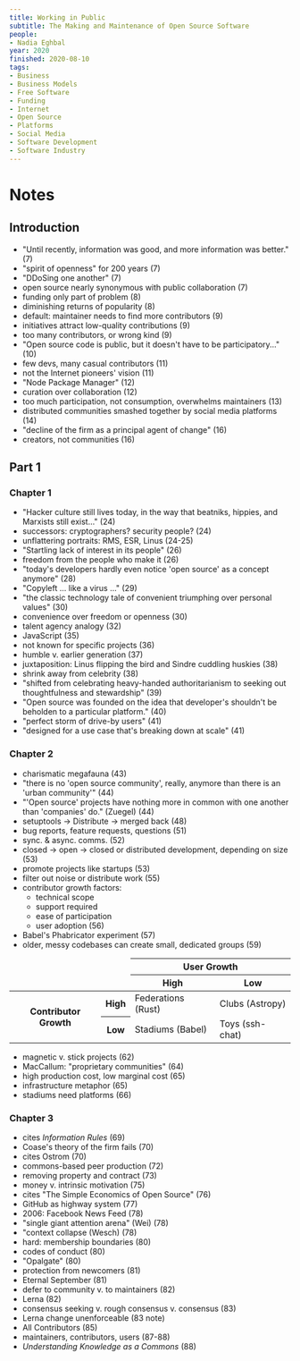 ```yaml
---
title: Working in Public
subtitle: The Making and Maintenance of Open Source Software
people:
- Nadia Eghbal
year: 2020
finished: 2020-08-10
tags:
- Business
- Business Models
- Free Software
- Funding
- Internet
- Open Source
- Platforms
- Social Media
- Software Development
- Software Industry
---
```


# Notes

## Introduction
- "Until recently, information was good, and more information was better." (7)
- "spirit of openness" for 200 years (7)
- "DDoSing one another" (7)
- open source nearly synonymous with public collaboration (7)
- funding only part of problem (8)
- diminishing returns of popularity (8)
- default: maintainer needs to find more contributors (9)
- initiatives attract low-quality contributions (9)
- too many contributors, or wrong kind (9)
- "Open source code is public, but it doesn't have to be participatory..." (10)
- few devs, many casual contributors (11)
- not the Internet pioneers' vision (11)
- "Node Package Manager" (12)
- curation over collaboration (12)
- too much participation, not consumption, overwhelms maintainers (13)
- distributed communities smashed together by social media platforms (14)
- "decline of the firm as a principal agent of change" (16)
- creators, not communities (16)

## Part 1

### Chapter 1
- "Hacker culture still lives today, in the way that beatniks, hippies, and Marxists still exist..." (24)
- successors: cryptographers? security people? (24)
- unflattering portraits: RMS, ESR, Linus (24-25)
- "Startling lack of interest in its people" (26)
- freedom from the people who make it (26)
- "today's developers hardly even notice 'open source' as a concept anymore" (28)
- "Copyleft ... like a virus ..." (29)
- "the classic technology tale of convenient triumphing over personal values" (30)
- convenience over freedom or openness (30)
- talent agency analogy (32)
- JavaScript (35)
- not known for specific projects (36)
- humble v. earlier generation (37)
- juxtaposition: Linus flipping the bird and Sindre cuddling huskies (38)
- shrink away from celebrity (38)
- "shifted from celebrating heavy-handed authoritarianism to seeking out thoughtfulness and stewardship" (39)
- "Open source was founded on the idea that developer's shouldn't be beholden to a particular platform." (40)
- "perfect storm of drive-by users" (41)
- "designed for a use case that's breaking down at scale" (41)

### Chapter 2
- charismatic megafauna (43)
- "there is no 'open source community', really, anymore than there is an 'urban community'" (44)
- "'Open source' projects have nothing more in common with one another than 'companies' do." (Zuegel) (44)
- setuptools → Distribute → merged back (48)
- bug reports, feature requests, questions (51)
- sync. & async. comms. (52)
- closed → open → closed or distributed development, depending on size (53)
- promote projects like startups (53)
- filter out noise or distribute work (55)
- contributor growth factors:
  - technical scope
  - support required
  - ease of participation 
  - user adoption (56)
- Babel's Phabricator experiment (57)
- older, messy codebases can create small, dedicated groups (59)

<table>
  <thead>
    <tr>
      <td colspan="2" rowspan="2"></td>
      <th colspan="2">User Growth</th>
    </tr>
    <tr>
      <th>High</th>
      <th>Low</th>
    </tr>
  </thead>
  <tbody>
    <tr>
      <th rowspan="2">Contributor Growth</th>
      <th>High</th>
      <td>Federations (Rust)</td>
      <td>Clubs (Astropy)</td>
    </tr>
    <tr>
      <th>Low</th>
      <td>Stadiums (Babel)</td>
      <td>Toys (ssh-chat)</td>
    </tr>
  </tbody>
</table>

- magnetic v. stick projects (62)
- MacCallum: "proprietary communities" (64)
- high production cost, low marginal cost (65)
- infrastructure metaphor (65)
- stadiums need platforms (66)

### Chapter 3
- cites _Information Rules_ (69)
- Coase's theory of the firm fails (70)
- cites Ostrom (70)
- commons-based peer production (72)
- removing property and contract (73)
- money v. intrinsic motivation (75)
- cites "The Simple Economics of Open Source" (76)
- GitHub as highway system (77)
- 2006: Facebook News Feed (78)
- "single giant attention arena" (Wei) (78)
- "context collapse (Wesch) (78)
- hard: membership boundaries (80)
- codes of conduct (80)
- "Opalgate" (80)
- protection from newcomers (81)
- Eternal September (81)
- defer to community v. to maintainers (82)
- Lerna (82)
- consensus seeking v. rough consensus v. consensus (83)
- Lerna change unenforceable (83 note)
- All Contributors (85)
- maintainers, contributors, users (87-88)
- _Understanding Knowledge as a Commons_ (88)
